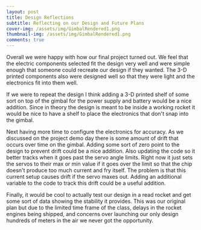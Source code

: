 ```yaml
---
layout: post
title: Design Reflections
subtitle: Reflecting on our Design and Future Plans
cover-img: /assets/img/GimbalRendered1.png
thumbnail-img: /assets/img/GimbalRendered1.png
comments: true
---
```


Overall we were happy with how our final project turned out. We feel that the electric components selected fit the design very well and were simple enough that someone could recreate our design if they wanted. The 3-D printed components also were designed well so that they were light and the electronics fit into them well.



If we were to repeat the design I think adding a 3-D printed shelf of some sort on top of the gimbal for the power supply and battery would be a nice addition. Since in theory the design is meant to be inside a working rocket it would be nice to have a shelf to place the electronics that don't snap into the gimbal. 

Next having more time to configure the electronics for accuracy. As we discussed on the project demo day there is some amount of drift that occurs over time on the gimbal. Adding some sort of zero point to the design to prevent drift could be a nice addition. Also updating the code so it better tracks when it goes past the servo angle limits. Right now it just sets the servos to their max or min value if it goes over the limit so that the chip doesn't produce too much current and fry itself. The problem is that this current setup causes drift if the servo maxes out. Adding an additional variable to the code to track this drift could be a useful addition.

Finally, it would be cool to actually test our design in a read rocket and get some sort of data showing the stability it provides. This was our original plan but due to the limited time frame of the class, delays in the rocket engines being shipped, and concerns over launching our only design hundreds of meters in the air we never got the opportunity.
